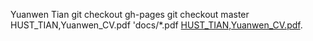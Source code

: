 Yuanwen Tian
git checkout gh-pages
git checkout master HUST_TIAN,Yuanwen_CV.pdf 'docs/*.pdf
[HUST_TIAN,Yuanwen_CV.pdf](https://evanchen1994121.github.io/Yuanwen-Tian//docs/Intro.pdf).
